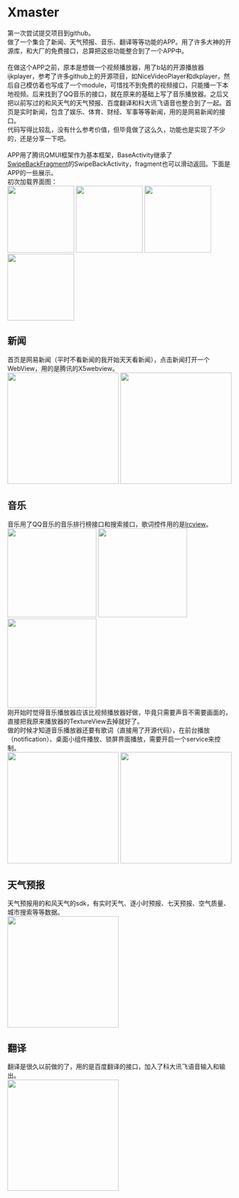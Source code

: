 # Xmaster
第一次尝试提交项目到github。
</br>
做了一个集合了新闻、天气预报、音乐、翻译等等功能的APP。用了许多大神的开源库，和大厂的免费接口，总算把这些功能整合到了一个APP中。
</br>
</br>
在做这个APP之前，原本是想做一个视频播放器，用了b站的开源播放器ijkplayer，参考了许多github上的开源项目，如NiceVideoPlayer和dkplayer，然后自己模仿着也写成了一个module，可惜找不到免费的视频接口，只能播一下本地视频。后来找到了QQ音乐的接口，就在原来的基础上写了音乐播放器。之后又把以前写过的和风天气的天气预报、百度翻译和科大讯飞语音也整合到了一起。首页是实时新闻，包含了娱乐、体育、财经、军事等等新闻，用的是网易新闻的接口。
</br>
代码写得比较乱，没有什么参考价值，但毕竟做了这么久，功能也是实现了不少的，还是分享一下吧。
</br>
</br>
APP用了腾讯QMUI框架作为基本框架，BaseActivity继承了[SwipeBackFragment](https://github.com/YoKeyword/SwipeBackFragment)的SwipeBackActivity，fragment也可以滑动返回。下面是APP的一些展示。
</br>
初次加载界面图：
</br>
<img src="https://github.com/xuyiyiyi/xmaster/raw/master/screenshot/p1.jpg" width="150"/>
<img src="https://github.com/xuyiyiyi/xmaster/raw/master/screenshot/p2.jpg" width="150"/>
<img src="https://github.com/xuyiyiyi/xmaster/raw/master/screenshot/p3.jpg" width="150"/>
<img src="https://github.com/xuyiyiyi/xmaster/raw/master/screenshot/p4.jpg" width="150"/>
</br>
## 新闻
首页是网易新闻（平时不看新闻的我开始天天看新闻），点击新闻打开一个WebView，用的是腾讯的X5webview。
</br>
<img src="https://github.com/xuyiyiyi/xmaster/raw/master/screenshot/news.jpg" width="250"/>
<img src="https://github.com/xuyiyiyi/xmaster/raw/master/screenshot/webview.jpg" width="250"/>
</br>
## 音乐
音乐用了QQ音乐的音乐排行榜接口和搜索接口，歌词控件用的是[lrcview](https://github.com/wangchenyan/lrcview)。
</br>
<img src="https://github.com/xuyiyiyi/xmaster/raw/master/screenshot/music.jpg" width="200"/>
<img src="https://github.com/xuyiyiyi/xmaster/raw/master/screenshot/music1.jpg" width="200"/>
<img src="https://github.com/xuyiyiyi/xmaster/raw/master/screenshot/music2.jpg" width="200"/>
</br>
刚开始时觉得音乐播放器应该比视频播放器好做，毕竟只需要声音不需要画面的，直接把我原来播放器的TextureView去掉就好了。
</br>
做的时候才知道音乐播放器还要有歌词（直接用了开源代码），在前台播放（notification）、桌面小组件播放、锁屏界面播放，需要开启一个service来控制。
</br>
<img src="https://github.com/xuyiyiyi/xmaster/raw/master/screenshot/notification.jpg" width="250"/>
<img src="https://github.com/xuyiyiyi/xmaster/raw/master/screenshot/widget.jpg" width="250"/>
</br>
## 天气预报
天气预报用的和风天气的sdk，有实时天气、逐小时预报、七天预报、空气质量、城市搜索等等数据。
</br>
<img src="https://github.com/xuyiyiyi/xmaster/raw/master/screenshot/weather.jpg" width="250"/>
</br>
## 翻译
翻译是很久以前做的了，用的是百度翻译的接口，加入了科大讯飞语音输入和输出。
</br>
<img src="https://github.com/xuyiyiyi/xmaster/raw/master/screenshot/translate.jpg" width="250"/>
